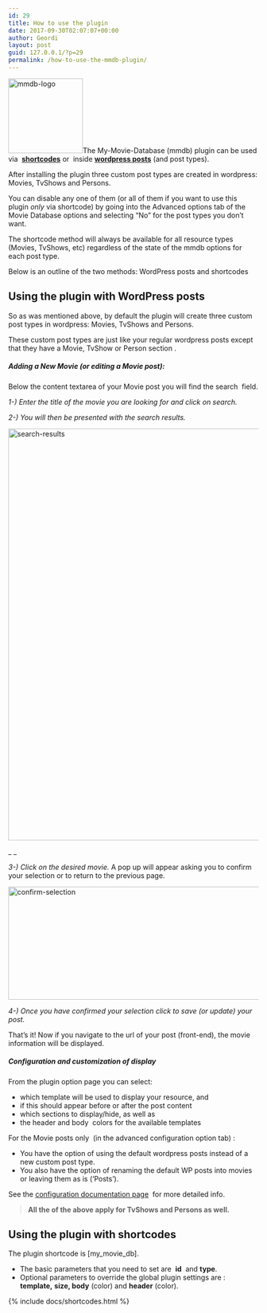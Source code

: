 ```yaml
---
id: 29
title: How to use the plugin
date: 2017-09-30T02:07:07+00:00
author: Geordi
layout: post
guid: 127.0.0.1/?p=29
permalink: /how-to-use-the-mmdb-plugin/
---
```

<img class="alignright wp-image-322 size-thumbnail" src="{{site.baseurl}}/wp-content/uploads/2017/11/icon-256x256-white-150x150.png" alt="mmdb-logo" width="150" height="150" srcset="{{site.baseurl}}/wp-content/uploads/2017/11/icon-256x256-white-150x150.png 150w, {{site.baseurl}}/wp-content/uploads/2017/11/icon-256x256-white-100x100.png 100w, {{site.baseurl}}/wp-content/uploads/2017/11/icon-256x256-white.png 256w" sizes="(max-width: 150px) 100vw, 150px" />The My-Movie-Database (mmdb) plugin can be used via  [**shortcodes**](#shortcodes) or  inside [**wordpress posts**](#post_types) (and post types).

After installing the plugin three custom post types are created in wordpress: Movies, TvShows and Persons.

You can disable any one of them (or all of them if you want to use this plugin _only_ via shortcode) by going into the Advanced options tab of the Movie Database options and selecting &#8220;No&#8221; for the post types you don&#8217;t want.

The shortcode method will always be available for all resource types (Movies, TvShows, etc) regardless of the state of the mmdb options for each post type.

Below is an outline of the two methods: WordPress posts and shortcodes

<div id="post_types">
  <h2>
    <strong>Using the plugin with WordPress posts</strong>
  </h2>
</div>

So as was mentioned above, by default the plugin will create three custom post types in wordpress: Movies, TvShows and Persons.

These custom post types are just like your regular wordpress posts except that they have a Movie, TvShow or Person section .

##### **Adding a New Movie (or editing a Movie post):**

Below the content textarea of your Movie post you will find the search  field.

_1-) Enter the title of the movie you are looking for and click on search._

_2-) You will then be presented with the search results._

<img class="size-full wp-image-306" src="{{site.baseurl}}/wp-content/uploads/2017/09/search.png" alt="search-results" width="982" height="827" srcset="{{site.baseurl}}/wp-content/uploads/2017/09/search.png 982w, {{site.baseurl}}/wp-content/uploads/2017/09/search-300x253.png 300w, {{site.baseurl}}/wp-content/uploads/2017/09/search-768x647.png 768w" sizes="(max-width: 706px) 89vw, (max-width: 767px) 82vw, 740px" /> 

_ _

_3-) Click on the desired movie._ A pop up will appear asking you to confirm your selection or to return to the previous page.

<img class="wp-image-305 size-large" src="{{site.baseurl}}/wp-content/uploads/2017/09/confirm-selection-1024x442.png" alt="confirm-selection" width="525" height="227" srcset="{{site.baseurl}}/wp-content/uploads/2017/09/confirm-selection-1024x442.png 1024w, {{site.baseurl}}/wp-content/uploads/2017/09/confirm-selection-300x129.png 300w, {{site.baseurl}}/wp-content/uploads/2017/09/confirm-selection-768x331.png 768w, {{site.baseurl}}/wp-content/uploads/2017/09/confirm-selection.png 1085w" sizes="(max-width: 525px) 100vw, 525px" /> 

_4-) Once you have confirmed your selection click to save (or update) your post._

That&#8217;s it! Now if you navigate to the url of your post (front-end), the movie information will be displayed.

##### Configuration and customization of display

From the plugin option page you can select:

  * which template will be used to display your resource, and
  * if this should appear before or after the post content
  * which sections to display/hide, as well as
  * the header and body  colors for the available templates

For the Movie posts only  (in the advanced configuration option tab) :

  * You have the option of using the default wordpress posts instead of a new custom post type.
  * You also have the option of renaming the default WP posts into movies or leaving them as is (&#8216;Posts&#8217;).

See the [configuration documentation page]({{site.baseurl}}/plugin-configuration-mmdb-options-page/)  for more detailed info.

> **All the of the above apply for TvShows and Persons as well.**

<div id="shortcodes">
  <h2>
    <strong>Using the plugin with shortcodes</strong>
  </h2>
</div>

The plugin shortcode is [my\_movie\_db].

  * The basic parameters that you need to set are  **id**  and **type**.
  * Optional parameters to override the global plugin settings are : **template,** **size, body** (color) and **header** (color).

{% include docs/shortcodes.html %}